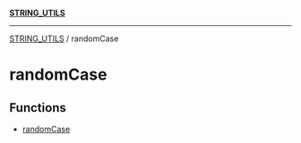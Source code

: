 [**STRING_UTILS**](../README.md)

***

[STRING_UTILS](../README.md) / randomCase

# randomCase

## Functions

- [randomCase](functions/randomCase.md)
